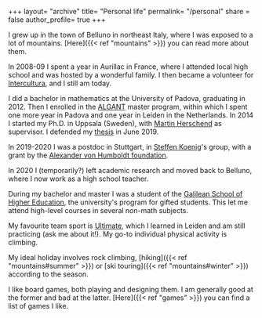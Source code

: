 +++
layout= "archive"
title= "Personal life"
permalink= "/personal"
share = false
author_profile= true
+++

I grew up in the town of Belluno in northeast Italy, where I was exposed to a lot of mountains. 
[Here]({{< ref "mountains" >}}) you can read more about them. 

In 2008-09 I spent a year in Aurillac in France, where I attended local high school and was hosted by a wonderful family. I then became a volunteer for [Intercultura](https://www.intercultura.it/), and I still am today.

I did a bachelor in mathematics at the University of Padova, graduating in 2012. Then I enrolled in the [ALGANT](http://algant.eu/index.php) master program, within which I spent one more year in Padova and one year in Leiden in the Netherlands. 
In 2014 I started my Ph.D. in Uppsala (Sweden), with [Martin Herschend](http://www2.math.uu.se/~martinh/) as supervisor. I defended my [thesis](/files/thesis.pdf) in June 2019.

In 2019-2020 I was a postdoc in Stuttgart, in [Steffen Koenig](https://pnp.mathematik.uni-stuttgart.de/iaz/iaz1/Koenig/index.html)'s group, with a grant by the [Alexander von Humboldt foundation](https://www.humboldt-foundation.de/web/home.html). 

In 2020 I (temporarily?) left academic research and moved back to Belluno, where I now work as a high school teacher.

During my bachelor and master I was a student of the [Galilean School of Higher Education](http://www.unipd-scuolagalileiana.it/en/content/galilean-school), the university's program for gifted students. This let me attend high-level courses in several non-math subjects.

My favourite team sport is [Ultimate](https://en.wikipedia.org/wiki/Ultimate_(sport)), which I learned in Leiden and am still practicing (ask me about it!). My go-to individual physical activity is climbing.

My ideal holiday involves rock climbing, [hiking]({{< ref "mountains#summer" >}}) or [ski touring]({{< ref "mountains#winter" >}}) according to the season.

I like board games, both playing and designing them. I am generally good at the former and bad at the latter. [Here]({{< ref "games" >}}) you can find a list of games I like.





